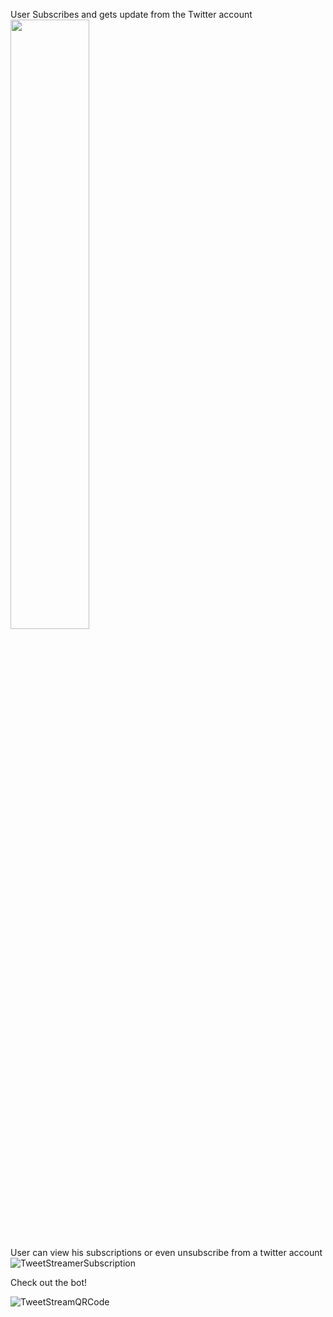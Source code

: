 User Subscribes and gets update from the Twitter account
<img src="https://user-images.githubusercontent.com/84120092/193036381-267e5ec6-9986-4d23-84c0-554070d22522.jpeg" width=50% height=50%>



User can view his subscriptions or even unsubscribe from a twitter account
![TweetStreamerSubscription](https://user-images.githubusercontent.com/84120092/193036442-12b0e145-e1fe-44e2-8e8a-d9ce202c0f98.jpeg)



Check out the bot!  

![TweetStreamQRCode](https://user-images.githubusercontent.com/84120092/193036478-410f57b2-a4b8-4749-bef1-2a6341a9a2fd.jpeg)
